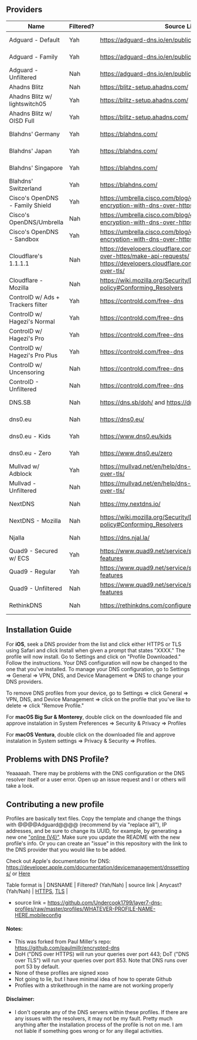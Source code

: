 ## Providers

| Name                              | Filtered? | Source Link                                                                                                                                                   | Anycast? | Install                                                                                                                                                                                                                                                  |
| --------------------------------- | --------- | ------------------------------------------------------------------------------------------------------------------------------------------------------------- | -------- | -------------------------------------------------------------------------------------------------------------------------------------------------------------------------------------------------------------------------------------------------------- |
| Adguard - Default                 | Yah       | https://adguard-dns.io/en/public-dns.html                                                                                                                     | Yah      | [HTTPS](https://github.com/Undercook1799/layer7-dns-profiles/raw/master/profiles/adguard-default-https.mobileconfig), [TLS](https://github.com/Undercook1799/layer7-dns-profiles/raw/master/profiles/adguard-default-tls.mobileconfig)                   |
| Adguard - Family                  | Yah       | https://adguard-dns.io/en/public-dns.html                                                                                                                     | Yah      | [HTTPS](https://github.com/Undercook1799/layer7-dns-profiles/raw/master/profiles/adguard-family-https.mobileconfig), [TLS](https://github.com/Undercook1799/layer7-dns-profiles/raw/master/profiles/adguard-family-tls.mobileconfig)                     |
| Adguard - Unfiltered              | Nah       | https://adguard-dns.io/en/public-dns.html                                                                                                                     | Yah      | [HTTPS](https://github.com/Undercook1799/layer7-dns-profiles/raw/master/profiles/adguard-nonfiltering-https.mobileconfig), [TLS](https://github.com/Undercook1799/layer7-dns-profiles/raw/master/profiles/adguard-nonfiltering-tls.mobileconfig)         |
| Ahadns Blitz                      | Nah       | https://blitz-setup.ahadns.com/                                                                                                                               | Yah      | [HTTPS](https://github.com/Undercook1799/layer7-dns-profiles/raw/master/profiles/ahadns-blitz-https.mobileconfig)                                                                                                                                        |
| Ahadns Blitz w/ lightswitch05     | Yah       | https://blitz-setup.ahadns.com/                                                                                                                               | Yah      | [HTTPS](https://github.com/Undercook1799/layer7-dns-profiles/raw/master/profiles/ahadns-blitz-lightswitch05.mobileconfig)                                                                                                                                |
| Ahadns Blitz w/ OISD Full         | Yah       | https://blitz-setup.ahadns.com/                                                                                                                               | Yah      | [HTTPS](https://github.com/Undercook1799/layer7-dns-profiles/raw/master/profiles/ahadns-blitz-oisdfull-https.mobileconfig)                                                                                                                               |
| Blahdns' Germany                  | Yah       | https://blahdns.com/                                                                                                                                          | Nah      | [HTTPS](https://github.com/Undercook1799/layer7-dns-profiles/raw/master/profiles/blahdns-germany-https.mobileconfig), [TLS](https://github.com/Undercook1799/layer7-dns-profiles/raw/master/profiles/blahdns-germany-tls.mobileconfig)                   |
| Blahdns' Japan                    | Yah       | https://blahdns.com/                                                                                                                                          | Nah      | [HTTPS](https://github.com/Undercook1799/layer7-dns-profiles/raw/master/profiles/blahdns-japan-https.mobileconfig), [TLS](https://github.com/Undercook1799/layer7-dns-profiles/raw/master/profiles/blahdns-japan-tls.mobileconfig)                       |
| Blahdns' Singapore                | Yah       | https://blahdns.com/                                                                                                                                          | Nah      | [HTTPS](https://github.com/Undercook1799/layer7-dns-profiles/raw/master/profiles/blahdns-singapore-https.mobileconfig), [TLS](https://github.com/Undercook1799/layer7-dns-profiles/raw/master/profiles/blahdns-singapore-tls.mobileconfig)               |
| Blahdns' Switzerland              | Yah       | https://blahdns.com/                                                                                                                                          | Nah      | [HTTPS](https://github.com/Undercook1799/layer7-dns-profiles/raw/master/profiles/blahdns-switzerland-https.mobileconfig), [TLS](https://github.com/Undercook1799/layer7-dns-profiles/raw/master/profiles/blahdns-switzerland-tls.mobileconfig)           |
| Cisco's OpenDNS - Family Shield   | Yah       | https://umbrella.cisco.com/blog/enhancing-support-dns-encryption-with-dns-over-https                                                                          | Yah      | [HTTPS](https://github.com/Undercook1799/layer7-dns-profiles/raw/master/profiles/cisco-opendns-familyshield-https.mobileconfig)                                                                                                                          |
| Cisco's OpenDNS/Umbrella          | Nah       | https://umbrella.cisco.com/blog/enhancing-support-dns-encryption-with-dns-over-https                                                                          | Yah      | [HTTPS](https://github.com/Undercook1799/layer7-dns-profiles/raw/master/profiles/cisco-opendns-https.mobileconfig)                                                                                                                                       |
| Cisco's OpenDNS - Sandbox         | Yah       | https://umbrella.cisco.com/blog/enhancing-support-dns-encryption-with-dns-over-https                                                                          | Yah      | [HTTPS](https://github.com/Undercook1799/layer7-dns-profiles/raw/master/profiles/cisco-opendns-sandbox-https.mobileconfig)                                                                                                                               |
| Cloudflare's 1.1.1.1              | Nah       | https://developers.cloudflare.com/1.1.1.1/encryption/dns-over-https/make-api-requests/ and https://developers.cloudflare.com/1.1.1.1/encryption/dns-over-tls/ | Yah      | [HTTPS](https://github.com/Undercook1799/layer7-dns-profiles/raw/master/profiles/cloudflare-1.1.1.1-https.mobileconfig), [TLS](https://github.com/Undercook1799/layer7-dns-profiles/raw/master/profiles/cloudflare-1.1.1.1-tls.mobileconfig)             |
| Cloudflare - Mozilla              | Nah       | https://wiki.mozilla.org/Security/DOH-resolver-policy#Conforming_Resolvers                                                                                    | Yah      | [HTTPS](https://github.com/Undercook1799/layer7-dns-profiles/raw/master/profiles/cloudflare-mozilla-https.mobileconfig)                                                                                                                                  |
| ControlD w/ Ads + Trackers filter | Yah       | https://controld.com/free-dns                                                                                                                                 | Yah      | [HTTPS](https://github.com/Undercook1799/layer7-dns-profiles/raw/master/profiles/controld-ads+trackers-https.mobileconfig), [TLS](https://github.com/Undercook1799/layer7-dns-profiles/raw/master/profiles/controld-ads+trackers-tls.mobileconfig)       |
| ControlD w/ Hagezi's Normal       | Yah       | https://controld.com/free-dns                                                                                                                                 | Yah      | [HTTPS](https://github.com/Undercook1799/layer7-dns-profiles/raw/master/profiles/controld-hagezi-normal-https.mobileconfig), [TLS](https://github.com/Undercook1799/layer7-dns-profiles/raw/master/profiles/controld-hagezi-normal-tls.mobileconfig)     |
| ControlD w/ Hagezi's Pro          | Yah       | https://controld.com/free-dns                                                                                                                                 | Yah      | [HTTPS](https://github.com/Undercook1799/layer7-dns-profiles/raw/master/profiles/controld-hagezi-pro-https.mobileconfig), [TLS](https://github.com/Undercook1799/layer7-dns-profiles/raw/master/profiles/controld-hagezi-pro-tls.mobileconfig)           |
| ControlD w/ Hagezi's Pro Plus     | Yah       | https://controld.com/free-dns                                                                                                                                 | Yah      | [HTTPS](https://github.com/Undercook1799/layer7-dns-profiles/raw/master/profiles/controld-hagezi-pro-plus-https.mobileconfig), [TLS](https://github.com/Undercook1799/layer7-dns-profiles/raw/master/profiles/controld-hagezi-pro-plus-tls.mobileconfig) |
| ControlD w/ Uncensoring           | Nah       | https://controld.com/free-dns                                                                                                                                 | Yah      | [HTTPS](https://github.com/Undercook1799/layer7-dns-profiles/raw/master/profiles/controld-uncensored-https.mobileconfig), [TLS](https://github.com/Undercook1799/layer7-dns-profiles/raw/master/profiles/controld-uncensored-tls.mobileconfig)           |
| ControlD - Unfiltered             | Nah       | https://controld.com/free-dns                                                                                                                                 | Yah      | [HTTPS](https://github.com/Undercook1799/layer7-dns-profiles/raw/master/profiles/controld-unfiltered-https.mobileconfig), [TLS](https://github.com/Undercook1799/layer7-dns-profiles/raw/master/profiles/controld-unfiltered-tls.mobileconfig)           |
| DNS.SB                            | Nah       | https://dns.sb/doh/ and https://dns.sb/dot/                                                                                                                   | Yah      | [HTTPS](https://github.com/Undercook1799/layer7-dns-profiles/raw/master/profiles/dns.sb-https.mobileconfig), [TLS](https://github.com/Undercook1799/layer7-dns-profiles/raw/master/profiles/dns.sb-tls.mobileconfig)                                     |
| dns0.eu                           | Nah       | https://dns0.eu/                                                                                                                                              | Yah      | [HTTPS](https://github.com/Undercook1799/layer7-dns-profiles/raw/master/profiles/dns0.eu-https.mobileconfig), [TLS](https://github.com/Undercook1799/layer7-dns-profiles/raw/master/profiles/dns0.eu-tls.mobileconfig)                                   |
| dns0.eu - Kids                    | Yah       | https://www.dns0.eu/kids                                                                                                                                      | Yah      | [HTTPS](https://github.com/Undercook1799/layer7-dns-profiles/raw/master/profiles/dns0.eu-kids-https.mobileconfig), [TLS](https://github.com/Undercook1799/layer7-dns-profiles/raw/master/profiles/dns0.eu-kids-tls.mobileconfig)                         |
| dns0.eu - Zero                    | Yah       | https://www.dns0.eu/zero                                                                                                                                      | Yah      | [HTTPS](https://github.com/Undercook1799/layer7-dns-profiles/raw/master/profiles/dns0.eu-zero-https.mobileconfig), [TLS](https://github.com/Undercook1799/layer7-dns-profiles/raw/master/profiles/dns0.eu-zero-tls.mobileconfig)                         |
| Mullvad w/ Adblock                | Yah       | https://mullvad.net/en/help/dns-over-https-and-dns-over-tls/                                                                                                  | Yah      | [HTTPS](https://github.com/Undercook1799/layer7-dns-profiles/raw/master/profiles/mullvad-adblock-https.mobileconfig), [TLS](https://github.com/Undercook1799/layer7-dns-profiles/raw/master/profiles/mullvad-adblock-tls.mobileconfig)                   |
| Mullvad - Unfiltered              | Nah       | https://mullvad.net/en/help/dns-over-https-and-dns-over-tls/                                                                                                  | Yah      | [HTTPS](https://github.com/Undercook1799/layer7-dns-profiles/raw/master/profiles/mullvad-unfiltered-https.mobileconfig), [TLS](https://github.com/Undercook1799/layer7-dns-profiles/raw/master/profiles/mullvad-unfiltered-tls.mobileconfig)             |
| NextDNS                           | Nah       | https://my.nextdns.io/                                                                                                                                        | Yah      | [HTTPS](https://github.com/Undercook1799/layer7-dns-profiles/raw/master/profiles/nextdns-https.mobileconfig), [TLS](https://github.com/Undercook1799/layer7-dns-profiles/raw/master/profiles/nextdns-tls.mobileconfig)                                   |
| NextDNS - Mozilla                 | Nah       | https://wiki.mozilla.org/Security/DOH-resolver-policy#Conforming_Resolvers                                                                                    | Yah      | [HTTPS](https://github.com/Undercook1799/layer7-dns-profiles/raw/master/profiles/nextdns-mozilla-https.mobileconfig)                                                                                                                                     |
| Njalla                            | Nah       | https://dns.njal.la/                                                                                                                                          | Nah      | [HTTPS](https://github.com/Undercook1799/layer7-dns-profiles/raw/master/profiles/njalla-https.mobileconfig), [TLS](https://github.com/Undercook1799/layer7-dns-profiles/raw/master/profiles/njalla-tls.mobileconfig)                                     |
| Quad9 - Secured w/ ECS            | Yah       | https://www.quad9.net/service/service-addresses-and-features                                                                                                  | Yah      | [HTTPS](https://github.com/Undercook1799/layer7-dns-profiles/raw/master/profiles/quad9-ecs-https.mobileconfig), [TLS](https://github.com/Undercook1799/layer7-dns-profiles/raw/master/profiles/quad9-ecs-tls.mobileconfig)                               |
| Quad9 - Regular                   | Yah       | https://www.quad9.net/service/service-addresses-and-features                                                                                                  | Yah      | [HTTPS](https://github.com/Undercook1799/layer7-dns-profiles/raw/master/profiles/quad9-https.mobileconfig), [TLS](https://github.com/Undercook1799/layer7-dns-profiles/raw/master/profiles/quad9-tls.mobileconfig)                                       |
| Quad9 - Unfiltered                | Nah       | https://www.quad9.net/service/service-addresses-and-features                                                                                                  | Yah      | [HTTPS](https://github.com/Undercook1799/layer7-dns-profiles/raw/master/profiles/quad9-unfiltered-https.mobileconfig), [TLS](https://github.com/Undercook1799/layer7-dns-profiles/raw/master/profiles/quad9-unfiltered-tls.mobileconfig)                 |
| RethinkDNS                        | Nah       | https://rethinkdns.com/configure                                                                                                                              | Yah      | [HTTPS](https://github.com/Undercook1799/layer7-dns-profiles/raw/master/profiles/rethinkdns-https.mobileconfig), [TLS](https://github.com/Undercook1799/layer7-dns-profiles/raw/master/profiles/rethinkdns-tls.mobileconfig)                             |

## Installation Guide

For **iOS**, seek a DNS provider from the list and click either HTTPS or TLS using Safari and click Install when given a prompt that states "XXXX." The profile will now install. Go to Settings and click on "Profile Downloaded." Follow the instructions. Your DNS configuration will now be changed to the one that you've installed. To manage your DNS configuration, go to Settings => General => VPN, DNS, and Device Management => DNS to change your DNS providers.

To remove DNS profiles from your device, go to Settings => click General => VPN, DNS, and Device Management => click on the profile that you've like to delete => click "Remove Profile."

For **macOS Big Sur & Monterey**, double click on the downloaded file and approve instalation in System Preferences => Security & Privacy => Profiles

For **macOS Ventura**, double click on the downloaded file and approve instalation in System settings => Privacy & Security => Profiles.

## Problems with DNS Profile?

Yeaaaaah. There may be problems with the DNS configuration or the DNS resolver itself or a user error. Open up an issue request and I or others will take a look.

## Contributing a new profile

Profiles are basically text files. Copy the template and change the things with @@@@Adguard@@@@ (recommend by via "replace all"), IP addresses, and be sure to change its UUID, for example, by generating a new one ["online (V4)"](https://www.uuidgenerator.net/). Make sure you update the README with the new profile's info. Or you can create an "issue" in this repository with the link to the DNS provider that you would like to be added.

Check out Apple's documentation for DNS: https://developer.apple.com/documentation/devicemanagement/dnssettings/ or [Here](https://developer.apple.com/documentation/devicemanagement/dnssettings/)

Table format is | DNSNAME | Filtered? (Yah/Nah) | source link | Anycast? (Yah/Nah) | [HTTPS](httpslink), [TLS](tlslink) |

- source link = https://github.com/Undercook1799/layer7-dns-profiles/raw/master/profiles/WHATEVER-PROFILE-NAME-HERE.mobileconfig

#### Notes:

- This was forked from Paul Miller's repo: https://github.com/paulmillr/encrypted-dns
- DoH ("DNS over HTTPS) will run your queries over port 443; DoT ("DNS over TLS") will run your queries over port 853. Note that DNS runs over port 53 by default.
- None of these profiles are signed xoxo
- Not going to lie, but I have minimal idea of how to operate Github
- Profiles with a strikethrough in the name are not working properly

#### Disclaimer:

- I don't operate any of the DNS servers within these profiles. If there are any issues with the resolvers, it may not be my fault. Pretty much anything after the installation process of the profile is not on me. I am not liable if something goes wrong or for any illegal activities.
